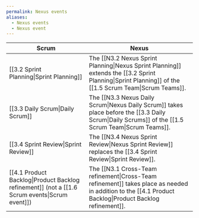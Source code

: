 ```yaml
---
permalink: Nexus events
aliases:
  - Nexus events
  - Nexus event
---
```


| Scrum                                                                                         | Nexus                                                                                                                                                   |
| --------------------------------------------------------------------------------------------- | ------------------------------------------------------------------------------------------------------------------------------------------------------- |
| [[3.2 Sprint Planning\|Sprint Planning]]                                                      | The [[N3.2 Nexus Sprint Planning\|Nexus Sprint Planning]] extends the [[3.2 Sprint Planning\|Sprint Planning]] of the [[1.5 Scrum Team\|Scrum Teams]].  |
| [[3.3 Daily Scrum\|Daily Scrum]]                                                              | The [[N3.3 Nexus Daily Scrum\|Nexus Daily Scrum]] takes place before the [[3.3 Daily Scrum\|Daily Scrums]] of the [[1.5 Scrum Team\|Scrum Teams]].      |
| [[3.4 Sprint Review\|Sprint Review]]                                                          | The [[N3.4 Nexus Sprint Review\|Nexus Sprint Review]] replaces the [[3.4 Sprint Review\|Sprint Review]].                                                |
| [[4.1 Product Backlog\|Product Backlog refinement]] (not a [[1.6 Scrum events\|Scrum event]]) | The [[N3.1 Cross-Team refinement\|Cross-Team refinement]] takes place as needed in addition to the [[4.1 Product Backlog\|Product Backlog refinement]]. |

